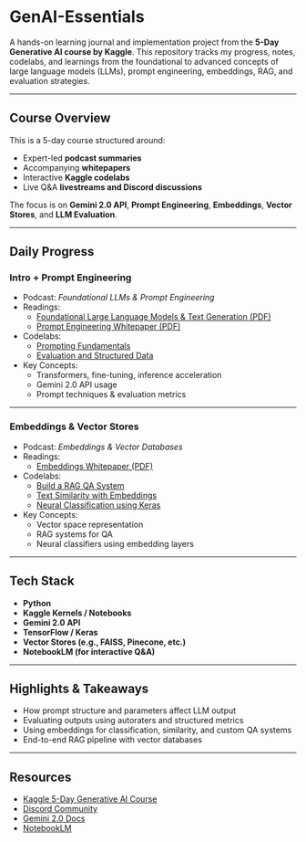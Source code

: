 # GenAI-Essentials

A hands-on learning journal and implementation project from the **5-Day Generative AI course by Kaggle**. This repository tracks my progress, notes, codelabs, and learnings from the foundational to advanced concepts of large language models (LLMs), prompt engineering, embeddings, RAG, and evaluation strategies.

---

## Course Overview

This is a 5-day course structured around:
- Expert-led **podcast summaries**
- Accompanying **whitepapers**
- Interactive **Kaggle codelabs**
- Live Q&A **livestreams and Discord discussions**

The focus is on **Gemini 2.0 API**, **Prompt Engineering**, **Embeddings**, **Vector Stores**, and **LLM Evaluation**.

---

## Daily Progress

### Intro + Prompt Engineering
- Podcast: *Foundational LLMs & Prompt Engineering*
- Readings:
  - [Foundational Large Language Models & Text Generation (PDF)](#)
  - [Prompt Engineering Whitepaper (PDF)](#)
- Codelabs:
  - [Prompting Fundamentals](#)
  - [Evaluation and Structured Data](#)
- Key Concepts:
  - Transformers, fine-tuning, inference acceleration
  - Gemini 2.0 API usage
  - Prompt techniques & evaluation metrics

---

### Embeddings & Vector Stores
- Podcast: *Embeddings & Vector Databases*
- Readings:
  - [Embeddings Whitepaper (PDF)](#)
- Codelabs:
  - [Build a RAG QA System](#)
  - [Text Similarity with Embeddings](#)
  - [Neural Classification using Keras](#)
- Key Concepts:
  - Vector space representation
  - RAG systems for QA
  - Neural classifiers using embedding layers

---

## Tech Stack

- **Python**
- **Kaggle Kernels / Notebooks**
- **Gemini 2.0 API**
- **TensorFlow / Keras**
- **Vector Stores (e.g., FAISS, Pinecone, etc.)**
- **NotebookLM (for interactive Q&A)**

---

## Highlights & Takeaways

- How prompt structure and parameters affect LLM output
- Evaluating outputs using autoraters and structured metrics
- Using embeddings for classification, similarity, and custom QA systems
- End-to-end RAG pipeline with vector databases

---

## Resources

- [Kaggle 5-Day Generative AI Course](https://www.kaggle.com/competitions/5-day-generative-ai)
- [Discord Community](https://discord.com/invite/kaggle)
- [Gemini 2.0 Docs](https://ai.google.dev/)
- [NotebookLM](https://notebooklm.google/)

